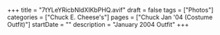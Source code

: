 +++
title = "7tYLeYRicbNldXIKbPHQ.avif"
draft = false
tags = ["Photos"]
categories = ["Chuck E. Cheese's"]
pages = ["Chuck Jan '04 (Costume Outfit)"]
startDate = ""
description = "January 2004 Outfit"
+++
